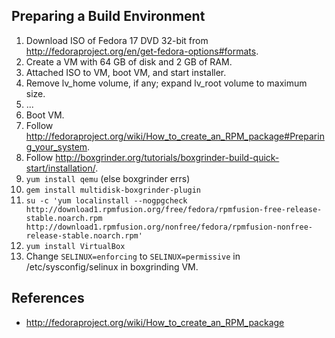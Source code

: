 ## Preparing a Build Environment

1. Download ISO of Fedora 17 DVD 32-bit from http://fedoraproject.org/en/get-fedora-options#formats.
1. Create a VM with 64 GB of disk and 2 GB of RAM.
1. Attached ISO to VM, boot VM, and start installer.
1. Remove lv_home volume, if any; expand lv_root volume to maximum size.
1. ...
1. Boot VM.
1. Follow http://fedoraproject.org/wiki/How_to_create_an_RPM_package#Preparing_your_system.
1. Follow http://boxgrinder.org/tutorials/boxgrinder-build-quick-start/installation/.
1. `yum install qemu` (else boxgrinder errs)
1. `gem install multidisk-boxgrinder-plugin`
1. `su -c 'yum localinstall --nogpgcheck http://download1.rpmfusion.org/free/fedora/rpmfusion-free-release-stable.noarch.rpm http://download1.rpmfusion.org/nonfree/fedora/rpmfusion-nonfree-release-stable.noarch.rpm'`
1. `yum install VirtualBox`
1. Change `SELINUX=enforcing` to `SELINUX=permissive` in /etc/sysconfig/selinux in boxgrinding VM.

## References

* http://fedoraproject.org/wiki/How_to_create_an_RPM_package
